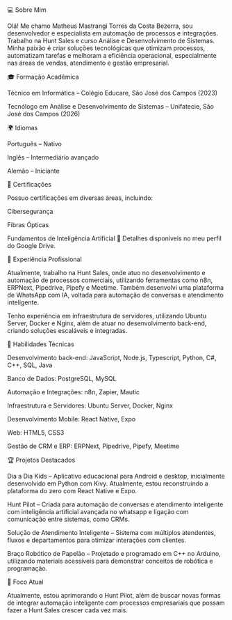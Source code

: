 
💻 Sobre Mim

Olá! Me chamo Matheus Mastrangi Torres da Costa Bezerra, sou desenvolvedor e especialista em automação de processos e integrações. Trabalho na Hunt Sales e curso Análise e Desenvolvimento de Sistemas. Minha paixão é criar soluções tecnológicas que otimizam processos, automatizam tarefas e melhoram a eficiência operacional, especialmente nas áreas de vendas, atendimento e gestão empresarial.

🎓 Formação Acadêmica

Técnico em Informática – Colégio Educare, São José dos Campos (2023)

Tecnólogo em Análise e Desenvolvimento de Sistemas – Unifatecie, São José dos Campos (2026)


🌍 Idiomas

Português – Nativo

Inglês – Intermediário avançado

Alemão – Iniciante


📜 Certificações

Possuo certificações em diversas áreas, incluindo:

Cibersegurança

Fibras Ópticas

Fundamentos de Inteligência Artificial
📌 Detalhes disponíveis no meu perfil do Google Drive.


🚀 Experiência Profissional

Atualmente, trabalho na Hunt Sales, onde atuo no desenvolvimento e automação de processos comerciais, utilizando ferramentas como n8n, ERPNext, Pipedrive, Pipefy e Meetime. Também desenvolvi uma plataforma de WhatsApp com IA, voltada para automação de conversas e atendimento inteligente.

Tenho experiência em infraestrutura de servidores, utilizando Ubuntu Server, Docker e Nginx, além de atuar no desenvolvimento back-end, criando soluções escaláveis e integradas.

🔧 Habilidades Técnicas

Desenvolvimento back-end: JavaScript, Node.js, Typescript, Python, C#, C++, SQL, Java

Banco de Dados: PostgreSQL, MySQL

Automação e Integrações: n8n, Zapier, Mautic

Infraestrutura e Servidores: Ubuntu Server, Docker, Nginx

Desenvolvimento Mobile: React Native, Expo

Web: HTML5, CSS3

Gestão de CRM e ERP: ERPNext, Pipedrive, Pipefy, Meetime


🏆 Projetos Destacados

Dia a Dia Kids – Aplicativo educacional para Android e desktop, inicialmente desenvolvido em Python com Kivy. Atualmente, estou reconstruindo a plataforma do zero com React Native e Expo.

Hunt Pilot – Criada para automação de conversas e atendimento inteligente com inteligência artificial avançada no whatsapp e ligação com comunicação entre sistemas, como CRMs.

Solução de Atendimento Inteligente – Sistema com múltiplos atendentes, fluxos e departamentos para otimizar interações com clientes.

Braço Robótico de Papelão – Projetado e programado em C++ no Arduino, utilizando materiais acessíveis para demonstrar conceitos de robótica e programação.


🎯 Foco Atual

Atualmente, estou aprimorando o Hunt Pilot, além de buscar novas formas de integrar automação inteligente com processos empresariais que possam fazer a Hunt Sales crescer cada vez mais.
